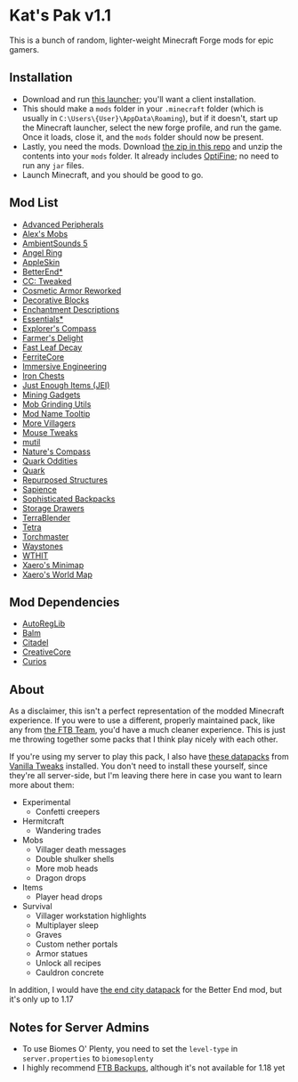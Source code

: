 # Kat's Pak v1.1

This is a bunch of random, lighter-weight Minecraft Forge mods for epic gamers.

## Installation

* Download and run [this launcher](https://maven.minecraftforge.net/net/minecraftforge/forge/1.18.1-39.0.36/forge-1.18.1-39.0.36-installer.jar); you'll want a client installation.
* This should make a `mods` folder in your `.minecraft` folder (which is usually in `C:\Users\{User}\AppData\Roaming`), but if it doesn't, start up the Minecraft launcher, select the new forge profile, and run the game.
Once it loads, close it, and the `mods` folder should now be present.
* Lastly, you need the mods.
Download [the zip in this repo](./kat-pak-v1.1.zip) and unzip the contents into your `mods` folder. It already includes [OptiFine](https://optifine.net/downloads); no need to run any `jar` files.
* Launch Minecraft, and you should be good to go.

## Mod List

* [Advanced Peripherals](https://www.curseforge.com/minecraft/mc-mods/advanced-peripherals)
* [Alex's Mobs](https://www.curseforge.com/minecraft/mc-mods/alexs-mobs)
* [AmbientSounds 5](https://www.curseforge.com/minecraft/mc-mods/ambientsounds)
* [Angel Ring](https://www.curseforge.com/minecraft/mc-mods/angel-ring)
* [AppleSkin](https://www.curseforge.com/minecraft/mc-mods/appleskin)
* [BetterEnd*](https://www.curseforge.com/minecraft/mc-mods/betterend-forge-port)
* [CC: Tweaked](https://www.curseforge.com/minecraft/mc-mods/cc-tweaked)
* [Cosmetic Armor Reworked](https://www.curseforge.com/minecraft/mc-mods/cosmetic-armor-reworked)
* [Decorative Blocks](https://www.curseforge.com/minecraft/mc-mods/decorative-blocks)
* [Enchantment Descriptions](https://www.curseforge.com/minecraft/mc-mods/enchantment-descriptions)
* [Essentials*](https://www.curseforge.com/minecraft/mc-mods/essentials)
* [Explorer's Compass](https://www.curseforge.com/minecraft/mc-mods/explorers-compass)
* [Farmer's Delight](https://www.curseforge.com/minecraft/mc-mods/farmers-delight)
* [Fast Leaf Decay](https://www.curseforge.com/minecraft/mc-mods/fast-leaf-decay)
* [FerriteCore](https://www.curseforge.com/minecraft/mc-mods/ferritecore)
* [Immersive Engineering](https://www.curseforge.com/minecraft/mc-mods/immersive-engineering)
* [Iron Chests](https://www.curseforge.com/minecraft/mc-mods/iron-chests)
* [Just Enough Items (JEI)](https://www.curseforge.com/minecraft/mc-mods/jei)
* [Mining Gadgets](https://www.curseforge.com/minecraft/mc-mods/mining-gadgets)
* [Mob Grinding Utils](https://www.curseforge.com/minecraft/mc-mods/mob-grinding-utils)
* [Mod Name Tooltip](https://www.curseforge.com/minecraft/mc-mods/mod-name-tooltip)
* [More Villagers](https://www.curseforge.com/minecraft/mc-mods/more-villagers)
* [Mouse Tweaks](https://www.curseforge.com/minecraft/mc-mods/mouse-tweaks)
* [mutil](https://www.curseforge.com/minecraft/mc-mods/mutil)
* [Nature's Compass](https://www.curseforge.com/minecraft/mc-mods/natures-compass)
* [Quark Oddities](https://www.curseforge.com/minecraft/mc-mods/quark-oddities)
* [Quark](https://www.curseforge.com/minecraft/mc-mods/quark)
* [Repurposed Structures](https://www.curseforge.com/minecraft/mc-mods/repurposed-structures)
* [Sapience](https://www.curseforge.com/minecraft/mc-mods/sapience)
* [Sophisticated Backpacks](https://www.curseforge.com/minecraft/mc-mods/sophisticated-backpacks)
* [Storage Drawers](https://www.curseforge.com/minecraft/mc-mods/storage-drawers)
* [TerraBlender](https://www.curseforge.com/minecraft/mc-mods/terrablender)
* [Tetra](https://www.curseforge.com/minecraft/mc-mods/tetra)
* [Torchmaster](https://www.curseforge.com/minecraft/mc-mods/torchmaster)
* [Waystones](https://www.curseforge.com/minecraft/mc-mods/waystones)
* [WTHIT](https://www.curseforge.com/minecraft/mc-mods/wthit-forge)
* [Xaero's Minimap](https://www.curseforge.com/minecraft/mc-mods/xaeros-minimap)
* [Xaero's World Map](https://www.curseforge.com/minecraft/mc-mods/xaeros-world-map)

## Mod Dependencies

* [AutoRegLib](https://www.curseforge.com/minecraft/mc-mods/autoreglib)
* [Balm](https://www.curseforge.com/minecraft/mc-mods/balm)
* [Citadel](https://www.curseforge.com/minecraft/mc-mods/citadel)
* [CreativeCore](https://www.curseforge.com/minecraft/mc-mods/creativecore)
* [Curios](https://www.curseforge.com/minecraft/mc-mods/curios)

## About

As a disclaimer, this isn't a perfect representation of the modded Minecraft experience.
If you were to use a different, properly maintained pack, like any from [the FTB Team](https://feed-the-beast.com/), you'd have a much cleaner experience.
This is just me throwing together some packs that I think play nicely with each other.

If you're using my server to play this pack, I also have [these datapacks](https://vanillatweaks.net/share#MmNQ7l) from [Vanilla Tweaks](https://vanillatweaks.net/picker/datapacks/) installed.
You don't need to install these yourself, since they're all server-side, but I'm leaving there here in case you want to learn more about them:
* Experimental
  * Confetti creepers
* Hermitcraft
  * Wandering trades
* Mobs
  * Villager death messages
  * Double shulker shells
  * More mob heads
  * Dragon drops
* Items
  * Player head drops
* Survival
  * Villager workstation highlights
  * Multiplayer sleep
  * Graves
  * Custom nether portals
  * Armor statues
  * Unlock all recipes
  * Cauldron concrete

In addition, I would have [the end city datapack](https://www.planetminecraft.com/data-pack/end-city-for-better-end-forge-port/) for the Better End mod, but it's only up to 1.17

## Notes for Server Admins

* To use Biomes O' Plenty, you need to set the `level-type` in `server.properties` to `biomesoplenty`
* I highly recommend [FTB Backups](https://media.forgecdn.net/files/3038/811/ftb-backups-2.1.1.6.jar), although it's not available for 1.18 yet
